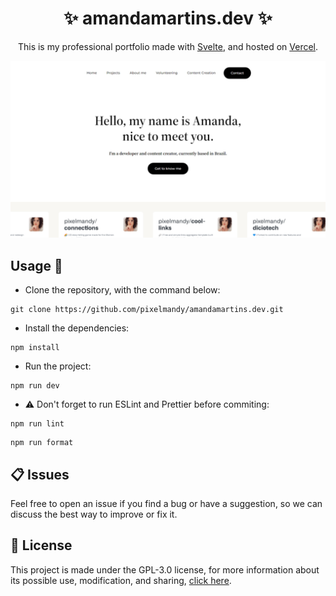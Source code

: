 <h1 align="center">✨ amandamartins.dev ✨</h1>

<p align="center">This is my professional portfolio made with <a href="https://svelte.dev" target="_blank">Svelte</a>, and hosted on <a href="https://vercel.com" target="_blank">Vercel</a>.</p>

<img src="SCREENSHOT.png">

## Usage 🔎

- Clone the repository, with the command below:

```console
git clone https://github.com/pixelmandy/amandamartins.dev.git
```

- Install the dependencies:

```console
npm install
```

- Run the project:

```console
npm run dev
```

- ⚠️ Don't forget to run ESLint and Prettier before commiting:

```console
npm run lint
```

```console
npm run format
```

## 📋 Issues

Feel free to open an issue if you find a bug or have a suggestion, so we can discuss the best way to improve or fix it.

## 📜 License

This project is made under the GPL-3.0 license, for more information about its possible use, modification, and sharing, [click here](LICENSE).
